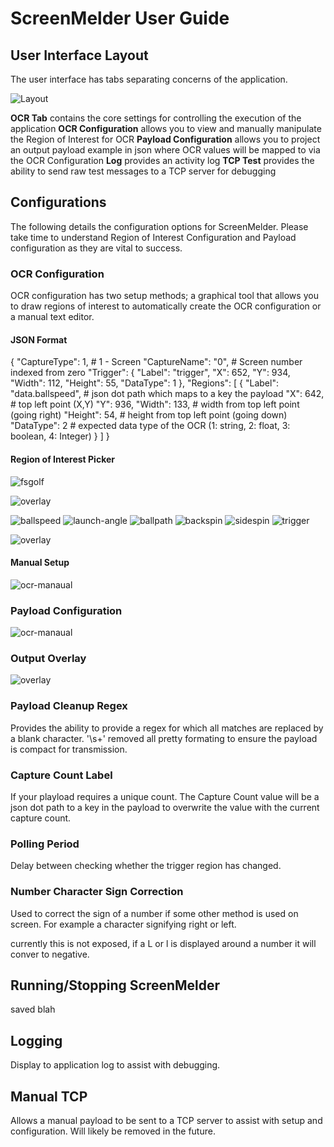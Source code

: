 # ScreenMelder User Guide

## User Interface Layout

The user interface has tabs separating concerns of the application.

![Layout](./images/layout.png)

**OCR Tab** contains the core settings for controlling the execution of the application
**OCR Configuration** allows you to view and manually manipulate the Region of Interest for OCR
**Payload Configuration** allows you to project an output payload example in json where OCR values will be mapped to via the OCR Configuration
**Log** provides an activity log
**TCP Test** provides the ability to send raw test messages to a TCP server for debugging

## Configurations

The following details the configuration options for ScreenMelder.
Please take time to understand Region of Interest Configuration and Payload configuration as they are vital to success.

### OCR Configuration

OCR configuration has two setup methods; a graphical tool that allows you to draw regions of interest to automatically create the OCR configuration or a manual text editor.

#### JSON Format

{
  "CaptureType": 1, # 1 - Screen
  "CaptureName": "0", # Screen number indexed from zero
  "Trigger": {
    "Label": "trigger",
    "X": 652,
    "Y": 934,
    "Width": 112,
    "Height": 55,
    "DataType": 1
  },
  "Regions": [
    {
      "Label": "data.ballspeed",  # json dot path which maps to a key the payload
      "X": 642,                   # top left point (X,Y)
      "Y": 936,
      "Width": 133,               # width from top left point (going right)
      "Height": 54,               # height from top left point (going down)
      "DataType": 2               # expected data type of the OCR (1: string, 2: float, 3: boolean, 4: Integer)
    }
  ]
}

#### Region of Interest Picker

![fsgolf](./images/fsgolf.png)

![overlay](./images/overlay.png)

![ballspeed](./images/ballspeed.png)
![launch-angle](./images/launch-angle.png)
![ballpath](./images/ballpath.png)
![backspin](./images/backspin.png)
![sidespin](./images/sidespin.png)
![trigger](./images/trigger.png)

![overlay](./images/overlay.png)

#### Manual Setup

![ocr-manaual](./images/ocr-config-manual.png)

### Payload Configuration

![ocr-manaual](./images/payload-config.png)

### Output Overlay

![overlay](./images/overlay.png)

### Payload Cleanup Regex

Provides the ability to provide a regex for which all matches are replaced by a blank character.
'\s+' removed all pretty formating to ensure the payload is compact for transmission.

### Capture Count Label

If your playload requires a unique count.
The Capture Count value will be a json dot path to a key in the payload to overwrite the value with the current capture count.

### Polling Period

Delay between checking whether the trigger region has changed.

### Number Character Sign Correction

Used to correct the sign of a number if some other method is used on screen.
For example a character signifying right or left.

currently this is not exposed, if a L or l is displayed around a number it will conver to negative.

## Running/Stopping ScreenMelder

saved blah

## Logging

Display to application log to assist with debugging.

## Manual TCP

Allows a manual payload to be sent to a TCP server to assist with setup and configuration.
Will likely be removed in the future.

